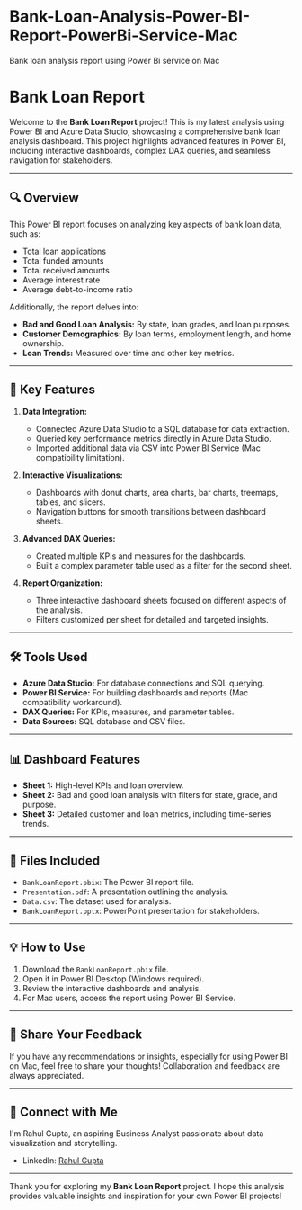 # Bank-Loan-Analysis-Power-BI-Report-PowerBi-Service-Mac
Bank loan analysis report using Power Bi service on Mac

# Bank Loan Report

Welcome to the **Bank Loan Report** project! This is my latest analysis using Power BI and Azure Data Studio, showcasing a comprehensive bank loan analysis dashboard. This project highlights advanced features in Power BI, including interactive dashboards, complex DAX queries, and seamless navigation for stakeholders.

---

## 🔍 Overview

This Power BI report focuses on analyzing key aspects of bank loan data, such as:
- Total loan applications
- Total funded amounts
- Total received amounts
- Average interest rate
- Average debt-to-income ratio

Additionally, the report delves into:
- **Bad and Good Loan Analysis:** By state, loan grades, and loan purposes.
- **Customer Demographics:** By loan terms, employment length, and home ownership.
- **Loan Trends:** Measured over time and other key metrics.

---

## 🚀 Key Features

1. **Data Integration:**
   - Connected Azure Data Studio to a SQL database for data extraction.
   - Queried key performance metrics directly in Azure Data Studio.
   - Imported additional data via CSV into Power BI Service (Mac compatibility limitation).

2. **Interactive Visualizations:**
   - Dashboards with donut charts, area charts, bar charts, treemaps, tables, and slicers.
   - Navigation buttons for smooth transitions between dashboard sheets.

3. **Advanced DAX Queries:**
   - Created multiple KPIs and measures for the dashboards.
   - Built a complex parameter table used as a filter for the second sheet.

4. **Report Organization:**
   - Three interactive dashboard sheets focused on different aspects of the analysis.
   - Filters customized per sheet for detailed and targeted insights.

---

## 🛠️ Tools Used

- **Azure Data Studio:** For database connections and SQL querying.
- **Power BI Service:** For building dashboards and reports (Mac compatibility workaround).
- **DAX Queries:** For KPIs, measures, and parameter tables.
- **Data Sources:** SQL database and CSV files.

---

## 📊 Dashboard Features

- **Sheet 1:** High-level KPIs and loan overview.
- **Sheet 2:** Bad and good loan analysis with filters for state, grade, and purpose.
- **Sheet 3:** Detailed customer and loan metrics, including time-series trends.

---

## 📂 Files Included

- `BankLoanReport.pbix`: The Power BI report file.
- `Presentation.pdf`: A presentation outlining the analysis.
- `Data.csv`: The dataset used for analysis.
- `BankLoanReport.pptx`: PowerPoint presentation for stakeholders.

---

## 💡 How to Use

1. Download the `BankLoanReport.pbix` file.
2. Open it in Power BI Desktop (Windows required).
3. Review the interactive dashboards and analysis.
4. For Mac users, access the report using Power BI Service.

---

## 📣 Share Your Feedback

If you have any recommendations or insights, especially for using Power BI on Mac, feel free to share your thoughts! Collaboration and feedback are always appreciated.

---

## 🔗 Connect with Me

I'm Rahul Gupta, an aspiring Business Analyst passionate about data visualization and storytelling.  
- LinkedIn: [Rahul Gupta](https://www.linkedin.com/in/rahul-gupta-a31749166/)

---

Thank you for exploring my **Bank Loan Report** project. I hope this analysis provides valuable insights and inspiration for your own Power BI projects!

